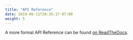 ```yaml
---
title: "API Reference"
date: 2019-06-11T20:35:17-07:00
weight: 5
---
```


A more formal API Reference can be found [on ReadTheDocs](https://encompass-ts.readthedocs.io/en/latest/api.html).
